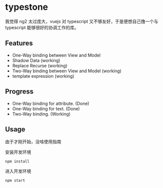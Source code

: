 # typestone

我觉得 ng2 太过庞大，vuejs 对 typescript 又不够友好，于是便想自己撸一个与 typescript 能够很好的协调工作的库。

## Features
- One-Way binding between View and Model
- Shadow Data (working)
- Replace Recurse (working)
- Two-Way binding between View and Model (working)
- template expression (working)

## Progress
- One-Way binding for attribute. (Done)
- One-Way binding for text. (Done)
- Two-Way binding. (Working)

## Usage

由于才刚开始，没啥使用指南

安装开发环境
```
npm install
```

进入开发环境
```
npm start
```

